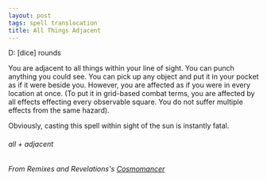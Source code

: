 ```yaml
---
layout: post
tags: spell translocation
title: All Things Adjacent
---
```

D:  [dice] rounds

You are adjacent to all things within your line of sight. You can punch anything you could see.  You can pick up any object and put it in your pocket as if it were beside you.  However, you are affected as if you were in every location at once. (To put it in grid-based combat terms, you are affected by all effects effecting every observable square. You do not suffer multiple effects from the same hazard).  

Obviously, casting this spell within sight of the sun is instantly fatal.
 
###### all + adjacent
###### From Remixes and Revelations's [Cosmomancer](http://www.remixesandrevelations.com/2017/10/osr-cosmomancer-scholars-of-stars.html)
